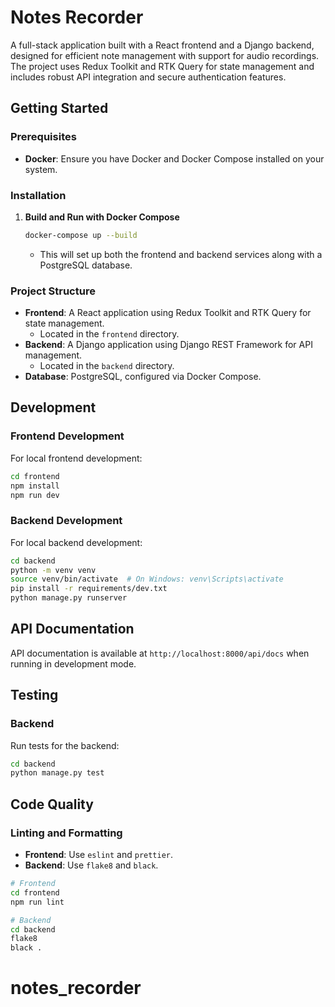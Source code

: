 # Notes Recorder

A full-stack application built with a React frontend and a Django backend, designed for efficient note management with support for audio recordings. The project uses Redux Toolkit and RTK Query for state management and includes robust API integration and secure authentication features.

## Getting Started

### Prerequisites
- **Docker**: Ensure you have Docker and Docker Compose installed on your system.

### Installation

1. **Build and Run with Docker Compose**
   ```bash
   docker-compose up --build
   ```

    - This will set up both the frontend and backend services along with a PostgreSQL database.

### Project Structure

- **Frontend**: A React application using Redux Toolkit and RTK Query for state management.
    - Located in the `frontend` directory.
- **Backend**: A Django application using Django REST Framework for API management.
    - Located in the `backend` directory.
- **Database**: PostgreSQL, configured via Docker Compose.

## Development

### Frontend Development
For local frontend development:
```bash
cd frontend
npm install
npm run dev
```

### Backend Development
For local backend development:
```bash
cd backend
python -m venv venv
source venv/bin/activate  # On Windows: venv\Scripts\activate
pip install -r requirements/dev.txt
python manage.py runserver
```

## API Documentation

API documentation is available at `http://localhost:8000/api/docs` when running in development mode.

## Testing

### Backend
Run tests for the backend:
```bash
cd backend
python manage.py test
```

## Code Quality

### Linting and Formatting
- **Frontend**: Use `eslint` and `prettier`.
- **Backend**: Use `flake8` and `black`.

```bash
# Frontend
cd frontend
npm run lint

# Backend
cd backend
flake8
black .
```
# notes_recorder

